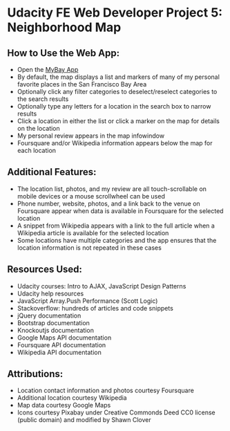 # Udacity FE Web Developer Project 5: Neighborhood Map

## How to Use the Web App:
- Open the [MyBay App](http://shawnclover.com/apps/mybay)
- By default, the map displays a list and markers of many of my personal favorite places in the San Francisco Bay Area
- Optionally click any filter categories to deselect/reselect categories to the search results
- Optionally type any letters for a location in the search box to narrow results
- Click a location in either the list or click a marker on the map for details on the location
- My personal review appears in the map infowindow
- Foursquare and/or Wikipedia information appears below the map for each location

## Additional Features:
- The location list, photos, and my review are all touch-scrollable on mobile devices or a mouse scrollwheel can be used
- Phone number, website, photos, and a link back to the venue on Foursquare appear when data is available in Foursquare for the selected location
- A snippet from Wikipedia appears with a link to the full article when a Wikipedia article is available for the selected location
- Some locations have multiple categories and the app ensures that the location information is not repeated in these cases

## Resources Used:
- Udacity courses: Intro to AJAX, JavaScript Design Patterns
- Udacity help resources
- JavaScript Array.Push Performance (Scott Logic)
- Stackoverflow: hundreds of articles and code snippets
- jQuery documentation
- Bootstrap documentation
- Knockoutjs documentation
- Google Maps API documentation
- Foursquare API documentation
- Wikipedia API documentation

## Attributions:
- Location contact information and photos courtesy Foursquare
- Additional location courtesy Wikipedia
- Map data courtesy Google Maps
- Icons courtesy Pixabay under Creative Commonds Deed CC0 license (public domain) and modified by Shawn Clover
